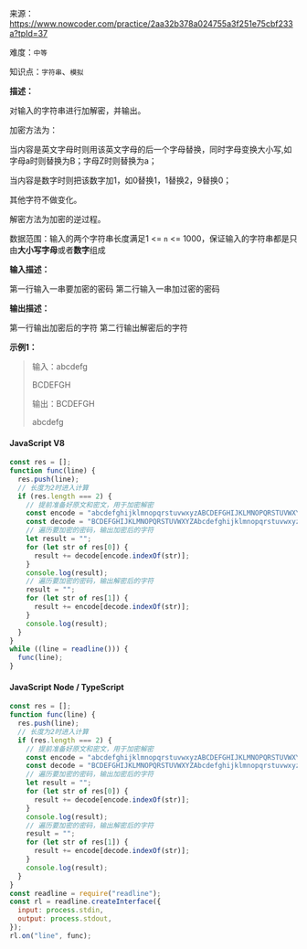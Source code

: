 来源：<https://www.nowcoder.com/practice/2aa32b378a024755a3f251e75cbf233a?tpId=37>

难度：`中等`

知识点：`字符串`、`模拟`

**描述：**

对输入的字符串进行加解密，并输出。

加密方法为：

当内容是英文字母时则用该英文字母的后一个字母替换，同时字母变换大小写,如字母a时则替换为B；字母Z时则替换为a；

当内容是数字时则把该数字加1，如0替换1，1替换2，9替换0；

其他字符不做变化。

解密方法为加密的逆过程。

数据范围：输入的两个字符串长度满足1 <= `n` <= 1000，保证输入的字符串都是只由**大小写字母**或者**数字**组成

**输入描述：**

第一行输入一串要加密的密码
第二行输入一串加过密的密码

**输出描述：**

第一行输出加密后的字符
第二行输出解密后的字符

**示例1：**

> 输入：abcdefg
>
> BCDEFGH
>
> 输出：BCDEFGH
>
> abcdefg

<!-- tabs:start -->

#### **JavaScript V8**

```javascript
const res = [];
function func(line) {
  res.push(line);
  // 长度为2时进入计算
  if (res.length === 2) {
    // 提前准备好原文和密文，用于加密解密
    const encode = "abcdefghijklmnopqrstuvwxyzABCDEFGHIJKLMNOPQRSTUVWXYZ1234567890";
    const decode = "BCDEFGHIJKLMNOPQRSTUVWXYZAbcdefghijklmnopqrstuvwxyza2345678901";
    // 遍历要加密的密码，输出加密后的字符
    let result = "";
    for (let str of res[0]) {
      result += decode[encode.indexOf(str)];
    }
    console.log(result);
    // 遍历要加密的密码，输出解密后的字符
    result = "";
    for (let str of res[1]) {
      result += encode[decode.indexOf(str)];
    }
    console.log(result);
  }
}
while ((line = readline())) {
  func(line);
}
```

#### **JavaScript Node / TypeScript**

```javascript
const res = [];
function func(line) {
  res.push(line);
  // 长度为2时进入计算
  if (res.length === 2) {
    // 提前准备好原文和密文，用于加密解密
    const encode = "abcdefghijklmnopqrstuvwxyzABCDEFGHIJKLMNOPQRSTUVWXYZ1234567890";
    const decode = "BCDEFGHIJKLMNOPQRSTUVWXYZAbcdefghijklmnopqrstuvwxyza2345678901";
    // 遍历要加密的密码，输出加密后的字符
    let result = "";
    for (let str of res[0]) {
      result += decode[encode.indexOf(str)];
    }
    console.log(result);
    // 遍历要加密的密码，输出解密后的字符
    result = "";
    for (let str of res[1]) {
      result += encode[decode.indexOf(str)];
    }
    console.log(result);
  }
}
const readline = require("readline");
const rl = readline.createInterface({
  input: process.stdin,
  output: process.stdout,
});
rl.on("line", func);
```

<!-- tabs:end -->
